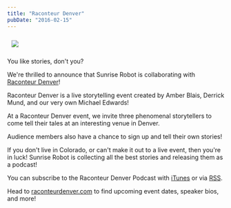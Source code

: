 ```yaml
---
title: "Raconteur Denver"
pubDate: "2016-02-15"
---
```

<a href="https://itunes.apple.com/us/podcast/raconteur-denver-podcast/id1084207779?mt=2"><img class="pull-right img-responsive" style="margin: 10px;" src="/images/blog/raconteurdenver.png"></a>

You like stories, don't you?

We're thrilled to announce that Sunrise Robot is collaborating with [Raconteur Denver](http://raconteurdenver.com)!

Raconteur Denver is a live storytelling event created by Amber Blais, Derrick Mund, and our very own Michael Edwards!

At a Raconteur Denver event, we invite three phenomenal storytellers to come tell their tales at an interesting venue in Denver.

Audience members also have a chance to sign up and tell their own stories!

If you don't live in Colorado, or can't make it out to a live event, then you're in luck! Sunrise Robot is collecting all the best stories and releasing them as a podcast!

You can subscribe to the Raconteur Denver Podcast with [iTunes](https://itunes.apple.com/us/podcast/raconteur-denver-podcast/id1084207779?mt=2) or via [RSS](pcast://pseudomichael.com/raconteurdenver/feed.xml).

Head to [raconteurdenver.com](http://raconteurdenver.com) to find upcoming event dates, speaker bios, and more!
